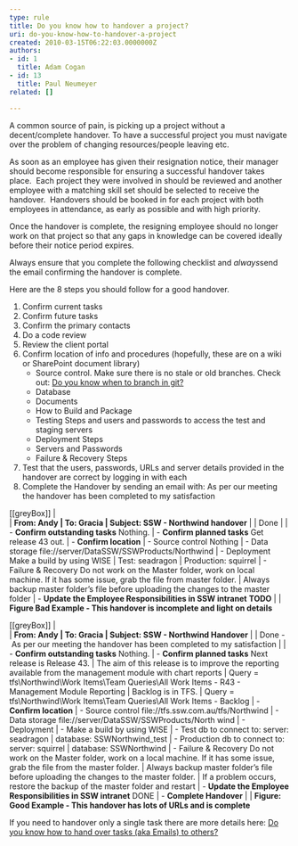 ```yaml
---
type: rule
title: Do you know how to handover a project?
uri: do-you-know-how-to-handover-a-project
created: 2010-03-15T06:22:03.0000000Z
authors:
- id: 1
  title: Adam Cogan
- id: 13
  title: Paul Neumeyer
related: []

---
```


A common source of pain, is picking up a project without a decent/complete handover. To have a successful project you must navigate over the problem of changing resources/people leaving etc.

As soon as an employee has given their resignation notice, their manager should become responsible for ensuring a successful handover takes place.  Each project they were involved in should be reviewed and another employee with a matching skill set should be selected to receive the handover.  Handovers should be booked in for each project with both employees in attendance, as early as possible and with high priority.

Once the handover is complete, the resigning employee should no longer work on that project so that any gaps in knowledge can be covered ideally before their notice period expires.

Always ensure that you complete the following checklist and *always*send the email confirming the handover is complete.

Here are the 8 steps you should follow for a good handover.
 
1. Confirm current tasks
2. Confirm future tasks
3. Confirm the primary contacts
4. Do a code review
5. Review the client portal
6. Confirm location of info and procedures (hopefully, these are on a wiki or SharePoint document library)
    - Source control. Make sure there is no stale or old branches. Check out: [Do you know when to branch in git?](/_layouts/15/FIXUPREDIRECT.ASPX?WebId=3dfc0e07-e23a-4cbb-aac2-e778b71166a2&amp;TermSetId=07da3ddf-0924-4cd2-a6d4-a4809ae20160&amp;TermId=d12d969d-0a5f-4d75-8f6b-1c33ac8f74a1)
    - Database
    - Documents
    - How to Build and Package
    - Testing Steps and users and passwords to access the test and staging servers
    - Deployment Steps
    - Servers and Passwords
    - Failure & Recovery Steps
7. Test that the users, passwords, URLs and server details provided in the handover are correct by logging in with each
8. Complete the Handover by sending an email with: As per our meeting the handover has been completed to my satisfaction


[[greyBox]]
|   
| **From: Andy
| To: Gracia
| Subject: SSW - Northwind handover**
| 
| Done
| 
| - **Confirm outstanding tasks**     Nothing.
| - **Confirm planned tasks**     Get release 43 out.
| - **Confirm location**
|     - Source control        Nothing
|     - Data storage        file://server/DataSSW/SSWProducts/Northwind
|     - Deployment        Make a build by using WISE
| Test: seadragon
| Production: squirrel
|     - Failure & Recovery        Do not work on the Master folder, work on local machine. If it has some issue, grab the file from master folder.
| Always backup master folder’s file before uploading the changes to the master folder
| - **Update the Employee Responsibilities in SSW intranet**     **TODO**
| 
|    **Figure Bad Example - This handover is incomplete and light on details** 

[[greyBox]]
|   
| **From: Andy
| To: Gracia
| Subject: SSW - Northwind Handover**
| 
| Done - As per our meeting the handover has been completed to my satisfaction
| 
| - **Confirm outstanding tasks**     Nothing.
| - **Confirm planned tasks**     Next release is Release 43.
| The aim of this release is to improve the reporting available from the management module with chart reports
| Query = tfs\Northwind\Work Items\Team Queries\All Work Items - R43 - Management Module Reporting
|     Backlog is in TFS.
| Query = tfs\Northwind\Work Items\Team Queries\All Work Items - Backlog
| - **Confirm location**
|     - Source control        file://tfs.ssw.com.au/tfs/Northwind
|     - Data storage        file://server/DataSSW/SSWProducts/North wind
|     - Deployment
|         - Make a build by using WISE
|         - Test db to connect to:            server: seadragon
| database: SSWNorthwind\_test
|         - Production db to connect to:            server: squirrel
| database: SSWNorthwind
|     - Failure & Recovery        Do not work on the Master folder, work on a local machine. If it has some issue, grab the file from the master folder.
| Always backup master folder’s file before uploading the changes to the master folder.
| If a problem occurs, restore the backup of the master folder and restart
| - **Update the Employee Responsibilities in SSW intranet**     DONE
| - **Complete Handover**
| 
|    **Figure: Good Example - This handover has lots of URLs and is complete** 

If you need to handover only a single task there are more details here: [Do you know how to hand over tasks (aka Emails) to others?](/_layouts/15/FIXUPREDIRECT.ASPX?WebId=3dfc0e07-e23a-4cbb-aac2-e778b71166a2&amp;TermSetId=07da3ddf-0924-4cd2-a6d4-a4809ae20160&amp;TermId=2586b50a-21b6-40b0-8004-d90d1b029bec)
